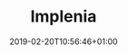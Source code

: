 ---
title: "Implenia"
description: ""
date: 2019-02-20T10:56:46+01:00
draft: false
weight: "5"
logo: "/images/customers/Implenia_logo.png"
---